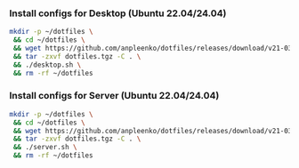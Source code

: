 ### Install configs for Desktop (Ubuntu 22.04/24.04)

```bash
mkdir -p ~/dotfiles \
 && cd ~/dotfiles \
 && wget https://github.com/anpleenko/dotfiles/releases/download/v21-03-2025-22h-13m-52s/dotfiles.tgz \
 && tar -zxvf dotfiles.tgz -C . \
 && ./desktop.sh \
 && rm -rf ~/dotfiles
```

### Install configs for Server (Ubuntu 22.04/24.04)

```bash
mkdir -p ~/dotfiles \
 && cd ~/dotfiles \
 && wget https://github.com/anpleenko/dotfiles/releases/download/v21-03-2025-22h-13m-52s/dotfiles.tgz \
 && tar -zxvf dotfiles.tgz -C . \
 && ./server.sh \
 && rm -rf ~/dotfiles
```
